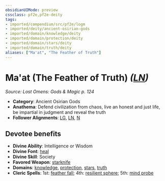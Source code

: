 ```yaml
---
obsidianUIMode: preview
cssclass: pf2e,pf2e-deity
tags:
- imported/compendium/src/pf2e/logm
- imported/deity/ancient-osirian-gods
- imported/domain/knowledge/deity
- imported/domain/protection/deity
- imported/domain/stars/deity
- imported/domain/truth/deity
aliases: ["Ma'at", "The Feather of Truth"]
---
```

# Ma'at (The Feather of Truth) *([LN](lawful-neutral-b1.md))*  
*Source: Lost Omens: Gods & Magic p. 124*  

- **Category**: Ancient Osirian Gods
- **Anathema**: Defend civilization from chaos, live an honest and just life, be impartial in judgment and reveal the truth
- **Follower Alignments**: [LG](lawful-goo-b1.md), [LN](lawful-neutral-b1.md), [N](neutral-b1.md)

## Devotee benefits

- **Divine Ability**: Intelligence or Wisdom
- **Divine Font**: [heal](../../spells/heal.md)
- **Divine Skill**: Society
- **Favored Weapon**: [starknife](../../equipment/items/starknife.md)
- **Domains**: [knowledge](../domains.md#Knowledge), [protection](../domains.md#Protection), [stars](../domains.md#Stars), [truth](../domains.md#Truth)
- **Cleric Spells**: 1st: [feather fall](../../spells/feather-fall.md); 4th: [resilient sphere](../../spells/resilient-sphere.md); 5th: [mind probe](../../spells/mind-probe.md)